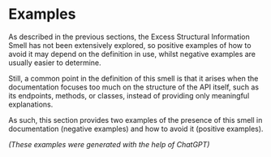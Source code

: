 # Examples

As described in the previous sections, the Excess Structural Information Smell has not been extensively explored, so positive examples of how to avoid it may depend on the definition in use, whilst negative examples are usually easier to determine.

Still, a common point in the definition of this smell is that it arises when the documentation focuses too much on the structure of the API itself, such as its endpoints, methods, or classes, instead of providing only meaningful explanations.

As such, this section provides two examples of the presence of this smell in documentation (negative examples) and how to avoid it (positive examples).



_(These examples were generated with the help of ChatGPT)_
